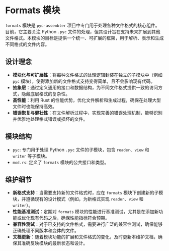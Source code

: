 # Formats 模块

`formats` 模块是 `pyc-assembler` 项目中专门用于处理各种文件格式的核心组件。目前，它主要关注 Python `.pyc` 文件的处理，但其设计旨在支持未来扩展到其他文件格式。本模块的目标是提供一个统一、可扩展的框架，用于解析、表示和生成不同格式的文件内容。

## 设计理念

- **模块化与可扩展性**：将每种文件格式的处理逻辑封装在独立的子模块中（例如 `pyc` 模块），使得添加新的文件格式支持变得简单，且不会影响现有代码。
- **抽象层**：通过定义通用的接口和数据结构，为不同文件格式提供一致的访问方式，隐藏底层格式的复杂性。
- **高性能**：利用 Rust 的性能优势，优化文件解析和生成过程，确保在处理大型文件时也能保持高效。
- **错误恢复与健壮性**：在文件解析过程中，实现完善的错误处理机制，能够识别并优雅地处理格式错误或损坏的文件。

## 模块结构

- `pyc`: 专门用于处理 Python `.pyc` 文件的子模块，包含 `reader`、`view` 和 `writer` 等子模块。
- `mod.rs`: 定义了 `formats` 模块的公共接口和类型。

## 维护细节

- **新格式支持**：当需要支持新的文件格式时，应在 `formats` 模块下创建新的子模块，并遵循现有的设计模式（例如，为新格式实现 `reader`、`view` 和 `writer`）。
- **性能基准测试**：定期对 `formats` 模块的性能进行基准测试，尤其是在添加新功能或优化现有代码之后，确保性能指标符合预期。
- **兼容性测试**：对于已支持的文件格式，需要进行广泛的兼容性测试，确保能够正确处理不同版本和变体的文件。
- **文档更新**：随着模块功能的扩展和文件格式的变化，及时更新本维护文档，确保其准确反映模块的最新状态和设计。